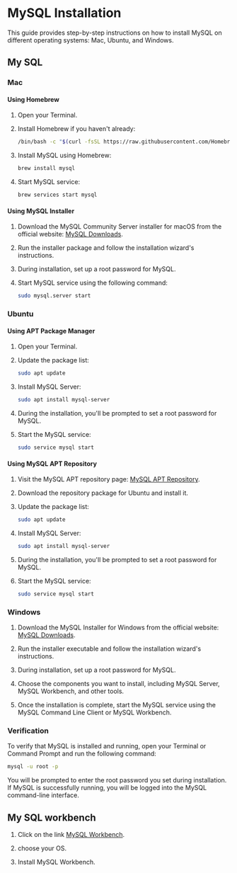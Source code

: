 # MySQL Installation

This guide provides step-by-step instructions on how to install MySQL on different operating systems: Mac, Ubuntu, and Windows.

## My SQL

### Mac

#### Using Homebrew

1. Open your Terminal.

2. Install Homebrew if you haven't already:

    ```bash
    /bin/bash -c "$(curl -fsSL https://raw.githubusercontent.com/Homebrew/install/HEAD/install.sh)"
    ```

3. Install MySQL using Homebrew:

    ```bash
    brew install mysql
    ```

4. Start MySQL service:

    ```bash
    brew services start mysql
    ```

#### Using MySQL Installer

1. Download the MySQL Community Server installer for macOS from the official website: [MySQL Downloads](https://dev.mysql.com/downloads/mysql/).

2. Run the installer package and follow the installation wizard's instructions.

3. During installation, set up a root password for MySQL.

4. Start MySQL service using the following command:

    ```bash
    sudo mysql.server start
    ```

### Ubuntu

#### Using APT Package Manager

1. Open your Terminal.

2. Update the package list:

    ```bash
    sudo apt update
    ```

3. Install MySQL Server:

    ```bash
    sudo apt install mysql-server
    ```

4. During the installation, you'll be prompted to set a root password for MySQL.

5. Start the MySQL service:

    ```bash
    sudo service mysql start
    ```

#### Using MySQL APT Repository

1. Visit the MySQL APT repository page: [MySQL APT Repository](https://dev.mysql.com/downloads/repo/apt/).

2. Download the repository package for Ubuntu and install it.

3. Update the package list:

    ```bash
    sudo apt update
    ```

4. Install MySQL Server:

    ```bash
    sudo apt install mysql-server
    ```

5. During the installation, you'll be prompted to set a root password for MySQL.

6. Start the MySQL service:

    ```bash
    sudo service mysql start
    ```

### Windows

1. Download the MySQL Installer for Windows from the official website: [MySQL Downloads](https://dev.mysql.com/downloads/mysql/).

2. Run the installer executable and follow the installation wizard's instructions.

3. During installation, set up a root password for MySQL.

4. Choose the components you want to install, including MySQL Server, MySQL Workbench, and other tools.

5. Once the installation is complete, start the MySQL service using the MySQL Command Line Client or MySQL Workbench.

### Verification

To verify that MySQL is installed and running, open your Terminal or Command Prompt and run the following command:

```bash
mysql -u root -p
```

You will be prompted to enter the root password you set during installation. If MySQL is successfully running, you will be logged into the MySQL command-line interface.

## My SQL workbench

1. Click on the link [MySQL Workbench](https://dev.mysql.com/downloads/workbench/).

2. choose your OS.

3. Install MySQL Workbench.
